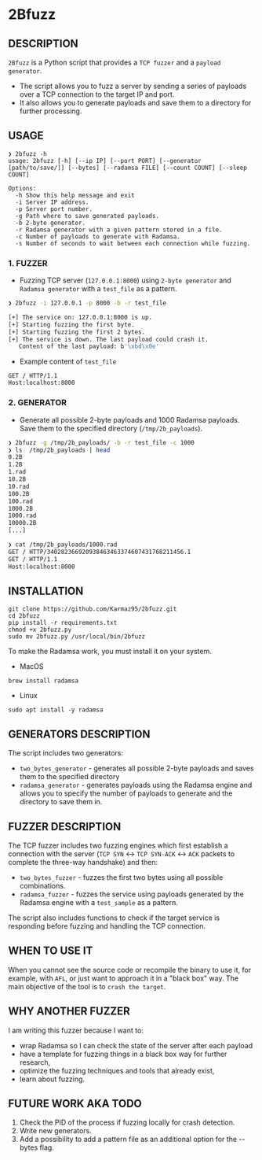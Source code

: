 # 2Bfuzz
## DESCRIPTION
`2Bfuzz` is a Python script that provides a `TCP fuzzer` and a `payload generator`. 
* The script allows you to fuzz a server by sending a series of payloads over a TCP connection to the target IP and port.
* It also allows you to generate payloads and save them to a directory for further processing.

## USAGE
```
❯ 2bfuzz -h
usage: 2bfuzz [-h] [--ip IP] [--port PORT] [--generator [path/to/save/]] [--bytes] [--radamsa FILE] [--count COUNT] [--sleep COUNT]

Options:
  -h Show this help message and exit
  -i Server IP address.
  -p Server port number.
  -g Path where to save generated payloads.
  -b 2-byte generator.
  -r Radamsa generator with a given pattern stored in a file.
  -c Number of payloads to generate with Radamsa.
  -s Number of seconds to wait between each connection while fuzzing.
```
### 1. FUZZER
* Fuzzing TCP server (`127.0.0.1:8000`) using `2-byte generator` and `Radamsa generator` with a `test_file` as a pattern.
```zsh
❯ 2bfuzz -i 127.0.0.1 -p 8000 -b -r test_file

[+] The service on: 127.0.0.1:8000 is up.
[+] Starting fuzzing the first byte.
[+] Starting fuzzing the first 2 bytes.
[+] The service is down. The last payload could crash it.
   Content of the last payload: b'\xbd\x0e'
```
* Example content of `test_file`
```
GET / HTTP/1.1
Host:localhost:8000

```
### 2. GENERATOR
* Generate all possible 2-byte payloads and 1000 Radamsa payloads. Save them to the specified directory (`/tmp/2b_payloads`).
```zsh
❯ 2bfuzz -g /tmp/2b_payloads/ -b -r test_file -c 1000
❯ ls  /tmp/2b_payloads | head
0.2B
1.2B
1.rad
10.2B
10.rad
100.2B
100.rad
1000.2B
1000.rad
10000.2B
[...]

❯ cat /tmp/2b_payloads/1000.rad
GET / HTTP/340282366920938463463374607431768211456.1
GET / HTTP/1.1
Host:localhost:8000
```
## INSTALLATION
```
git clone https://github.com/Karmaz95/2bfuzz.git
cd 2bfuzz
pip install -r requirements.txt
chmod +x 2bfuzz.py
sudo mv 2bfuzz.py /usr/local/bin/2bfuzz
```
To make the Radamsa work, you must install it on your system.
* MacOS
```
brew install radamsa
```
* Linux
```
sudo apt install -y radamsa
```
## GENERATORS DESCRIPTION
The script includes two generators: 
* `two_bytes_generator` - generates all possible 2-byte payloads and saves them to the specified directory
* `radamsa_generator` - generates payloads using the Radamsa engine and allows you to specify the number of payloads to generate and the directory to save them in.

## FUZZER DESCRIPTION
The TCP fuzzer includes two fuzzing engines which first establish a connection with the server (`TCP SYN` <-> `TCP SYN-ACK` <-> `ACK` packets to complete the three-way handshake) and then: 
* `two_bytes_fuzzer` - fuzzes the first two bytes using all possible combinations.
* `radamsa_fuzzer` - fuzzes the service using payloads generated by the Radamsa engine with a `test_sample` as a pattern.

The script also includes functions to check if the target service is responding before fuzzing and handling the TCP connection.

## WHEN TO USE IT 
When you cannot see the source code or recompile the binary to use it, for example, with `AFL`, or just want to approach it in a "black box" way. The main objective of the tool is to `crash the target`.

## WHY ANOTHER FUZZER
I am writing this fuzzer because I want to:
* wrap Radamsa so I can check the state of the server after each payload
* have a template for fuzzing things in a black box way for further research,
* optimize the fuzzing techniques and tools that already exist,
* learn about fuzzing.
## FUTURE WORK AKA TODO
1. Check the PID of the process if fuzzing locally for crash detection.
2. Write new generators.
3. Add a possibility to add a pattern file as an additional option for the --bytes flag.
